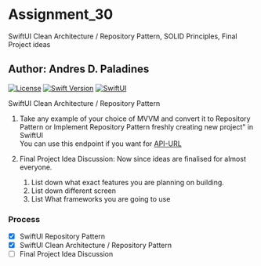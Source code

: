 # Assignment_30
SwiftUI Clean Architecture / Repository  Pattern, SOLID Principles, Final Project ideas
## Author: Andres D. Paladines

[![License][license-image]][license-url] [![Swift Version][swift-image]][swift-url]  [![SwiftUI][swiftUI-image]][swiftUI-url]


SwiftUI Clean Architecture / Repository Pattern
1. Take any example of your choice of MVVM and convert it to Repository Pattern or Implement Repository Pattern freshly creating new project" in SwiftUI  
You can use this endpoint if you want for [API-URL](https://gist.githubusercontent.com/hart88/79a65d27f52cbb74db7df1d200c4212b/raw/ebf57198c7490e42581508f4f40da88b16d784ba/cakeList) 

2. Final Project Idea Discussion:
    Now since ideas are finalised for almost everyone. 
    1. List down what exact features you are planning on building.
    2. List down different screen
    3. List What frameworks you are going to use

### Process
- [x] SwiftUI Repository Pattern
- [x] SwiftUI Clean Architecture / Repository Pattern
- [ ] Final Project Idea Discussion

[swift-image]:https://img.shields.io/badge/Swift-5.8.1-orange?style=for-the-badge
[swift-url]: https://swift.org/

[license-image]: https://img.shields.io/badge/License-MIT-blue?style=for-the-badge
[license-url]: LICENSE

[SwiftUI-image]: https://img.shields.io/badge/SwiftUI-3.0-orange?style=for-the-badge&logo=swift&logoColor=white
[SwiftUI-url]: https://developer.apple.com/xcode/swiftui/
